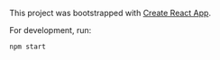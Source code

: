 This project was bootstrapped with [Create React App](https://github.com/facebookincubator/create-react-app).


For development, run:

```
npm start
```